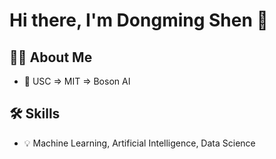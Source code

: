 <!--
**DongmingShenDS/DongmingShenDS** is a ✨ _special_ ✨ repository because its `README.md` (this file) appears on your GitHub profile.

Here are some ideas to get you started:

- 🔭 I’m currently working on ...
- 🌱 I’m currently learning ...
- 👯 I’m looking to collaborate on ...
- 🤔 I’m looking for help with ...
- 💬 Ask me about ...
- 📫 How to reach me: ...
- 😄 Pronouns: ...
- ⚡ Fun fact: ...
-->

# Hi there, I'm Dongming Shen 👋

## 👨‍💻 About Me

- 🔭 USC => MIT => Boson AI

## 🛠 Skills

- 💡 Machine Learning, Artificial Intelligence, Data Science
